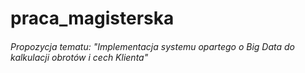 # praca_magisterska

###### Propozycja tematu: "Implementacja systemu opartego o Big Data do kalkulacji obrotów i cech Klienta"
